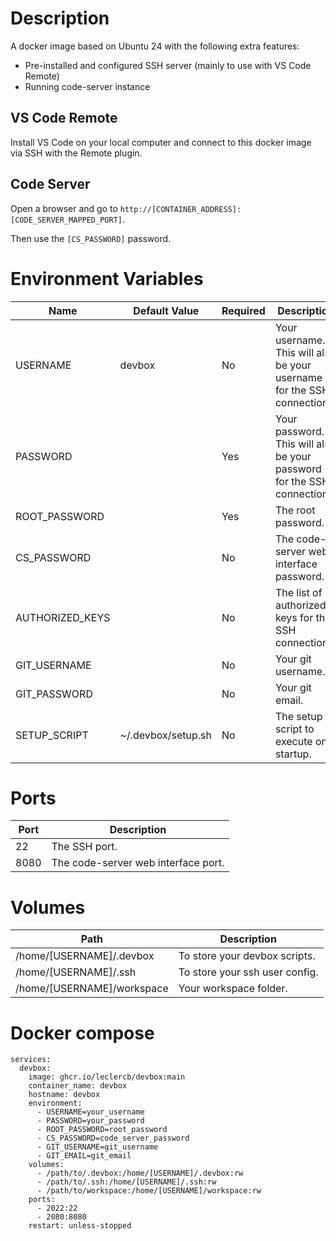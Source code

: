 # Description

A docker image based on Ubuntu 24 with the following extra features:
* Pre-installed and configured SSH server (mainly to use with VS Code Remote)
* Running code-server instance

## VS Code Remote

Install VS Code on your local computer and connect to this docker image via SSH with the Remote plugin.

## Code Server

Open a browser and go to `http://[CONTAINER_ADDRESS]:[CODE_SERVER_MAPPED_PORT]`.

Then use the `[CS_PASSWORD]` password.

# Environment Variables

| **Name**        | **Default Value**  | **Required** | **Description**                                                          |
|-----------------|--------------------|--------------|--------------------------------------------------------------------------|
| USERNAME        | devbox             | No           | Your username.  This will also be your username for the SSH connections. |
| PASSWORD        |                    | Yes          | Your password. This will also be your password for the SSH connections.  |
| ROOT_PASSWORD   |                    | Yes          | The root password.                                                       |
| CS_PASSWORD     |                    | No           | The code-server web interface password.                                  |
| AUTHORIZED_KEYS |                    | No           | The list of authorized keys for the SSH connections.                     |
| GIT_USERNAME    |                    | No           | Your git username.                                                       |
| GIT_PASSWORD    |                    | No           | Your git email.                                                          |
| SETUP_SCRIPT    | ~/.devbox/setup.sh | No           | The setup script to execute on startup.                                  |

# Ports

| **Port** | **Description**                     |
|----------|-------------------------------------|
| 22       | The SSH port.                       |
| 8080     | The code-server web interface port. |

# Volumes

| **Path**                   | **Description**                |
|----------------------------|--------------------------------|
| /home/[USERNAME]/.devbox   | To store your devbox scripts.  |
| /home/[USERNAME]/.ssh      | To store your ssh user config. |
| /home/[USERNAME]/workspace | Your workspace folder.         |

# Docker compose

```
services:
  devbox:
    image: ghcr.io/leclercb/devbox:main
    container_name: devbox
    hostname: devbox
    environment:
      - USERNAME=your_username
      - PASSWORD=your_password
      - ROOT_PASSWORD=root_password
      - CS_PASSWORD=code_server_password
      - GIT_USERNAME=git_username
      - GIT_EMAIL=git_email
    volumes:
      - /path/to/.devbox:/home/[USERNAME]/.devbox:rw
      - /path/to/.ssh:/home/[USERNAME]/.ssh:rw
      - /path/to/workspace:/home/[USERNAME]/workspace:rw
    ports:
      - 2022:22
      - 2080:8080
    restart: unless-stopped
```